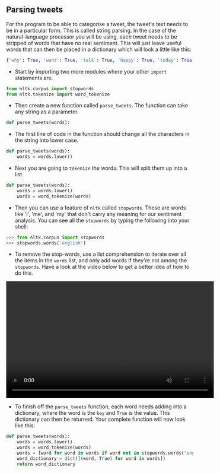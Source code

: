## Parsing tweets

For the program to be able to categorise a tweet, the tweet's text needs to be in a particular form. This is called string parsing. In the case of the natural-language processor you will be using, each tweet needs to be stripped of words that have no real sentiment. This will just leave useful words that can then be placed in a dictionary which will look a little like this:

```python
{'why': True, 'want': True, 'talk': True, 'happy': True, 'today': True, 'hello': True}
```

- Start by importing two more modules where your other `import` statements are.

```python
from nltk.corpus import stopwords
from nltk.tokenize import word_tokenize
```

- Then create a new function called `parse_tweets`. The function can take any string as a parameter.

```python
def parse_tweets(words):
```

- The first line of code in the function should change all the characters in the string into lower case.

```python
def parse_tweets(words):
	words = words.lower()
```

- Next you are going to `tokenize` the words. This will split them up into a list.
```python
def parse_tweets(words):
	words = words.lower()
	words = word_tokenize(words)
```

- Then you can use a feature of `nltk` called `stopwords`. These are words like 'i', 'me', and 'my' that don't carry any meaning for our sentiment analysis. You can see all the `stopwords` by typing the following into your shell:

```python
>>> from nltk.corpus import stopwords
>>> stopwords.words('english')
```

- To remove the stop-words, use a list comprehension to iterate over all the items in the `words` list, and only add words if they're not among the `stopwords`. Have a look at the video below to get a better idea of how to do this.

<video width="560" height="315" controls>
<source src="images/vid_10.webm" type="video/webm">
Your browser does not support WebM video, so try FireFox or Chrome.
</video>

- To finish off the `parse_tweets` function, each word needs adding into a dictionary, where the word is the `key` and `True` is the value. This dictionary can then be returned. Your complete function will now look like this:

```python
def parse_tweets(words):
    words = words.lower()
    words = word_tokenize(words)
    words = [word for word in words if word not in stopwords.words("english")]
    word_dictionary = dict([(word, True) for word in words])
    return word_dictionary
```
